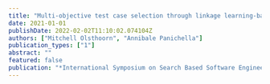 ```yaml
---
title: "Multi-objective test case selection through linkage learning-based crossover"
date: 2021-01-01
publishDate: 2022-02-02T11:10:02.074104Z
authors: ["Mitchell Olsthoorn", "Annibale Panichella"]
publication_types: ["1"]
abstract: ""
featured: false
publication: "*International Symposium on Search Based Software Engineering*"
---
```


